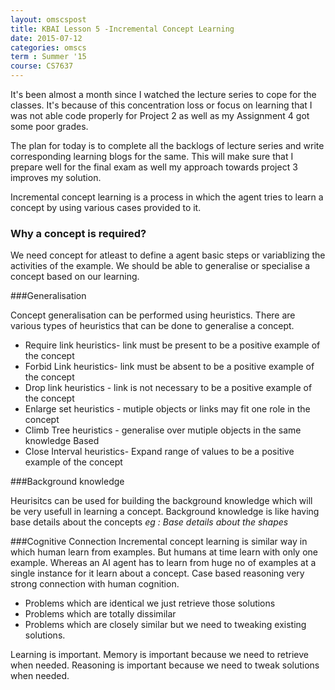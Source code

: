 ```yaml
---
layout: omscspost
title: KBAI Lesson 5 -Incremental Concept Learning
date: 2015-07-12
categories: omscs
term : Summer '15
course: CS7637
---
```

It's been almost a month since I watched the lecture series to cope for the classes. It's because of this concentration loss or focus on learning that I was not able code properly for Project 2 as well as my Assignment 4 got some poor grades.

The plan for today is to complete all the backlogs of lecture series and write corresponding learning blogs for the same. This will make sure that I prepare well for the final exam as well my approach towards project 3 improves my solution.



Incremental concept learning is a process in which the agent tries to learn a concept by using various cases provided to it.

### Why a concept is required?

We need concept for atleast to define a agent basic steps or variablizing the activities of the example. We should be able to generalise or specialise a concept based on our learning.

###Generalisation

Concept generalisation can be performed using heuristics. There are various types of heuristics that can be done to generalise a concept.

* Require link heuristics- link must be present to be a positive  example of the concept
* Forbid Link heuristics- link must be absent to be a positive example of the concept
* Drop link heuristics - link is not necessary to be a positive example of the concept
* Enlarge set heuristics - mutiple objects or links may fit one role in the concept
* Climb Tree heuristics - generalise over mutiple objects in the same knowledge Based
* Close Interval heuristics- Expand range of values to be a positive example of the concept


###Background knowledge

Heurisitcs can be used for building the background knowledge which will be very usefull in learning a concept. Background knowledge is like having base details about the concepts
*eg :  Base details about the shapes*

###Cognitive Connection
Incremental concept learning is similar way in which human learn from examples. But humans at time learn with only one example. Whereas an AI agent has to learn from huge no of examples at a single instance for it learn about a concept.
Case based reasoning very strong connection with human cognition.
* Problems which are identical we just retrieve those solutions
* Problems which are totally dissimilar
* Problems which are closely similar but we need to tweaking existing solutions.

Learning is important. Memory is important because we need to retrieve when needed. Reasoning is important because we need to tweak solutions when needed.
